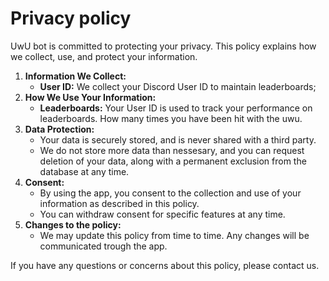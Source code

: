 # Privacy policy
UwU bot is committed to protecting your privacy. This policy explains how we collect, use, and protect your information.
1. **Information We Collect:**
    - **User ID:** We collect your Discord User ID to maintain leaderboards;
2. **How We Use Your Information:**
    - **Leaderboards:** Your User ID is used to track your performance on leaderboards. How many times you have been hit with the uwu.
3. **Data Protection:**
    - Your data is securely stored, and is never shared with a third party.
    - We do not store more data than nessesary, and you can request deletion of your data, along with a permanent exclusion from the database at any time.
4. **Consent:**
    - By using the app, you consent to the collection and use of your information as described in this policy.
    - You can withdraw consent for specific features at any time.
5. **Changes to the policy:**
    - We may update this policy from time to time. Any changes will be communicated trough the app.

If you have any questions or concerns about this policy, please contact us.
